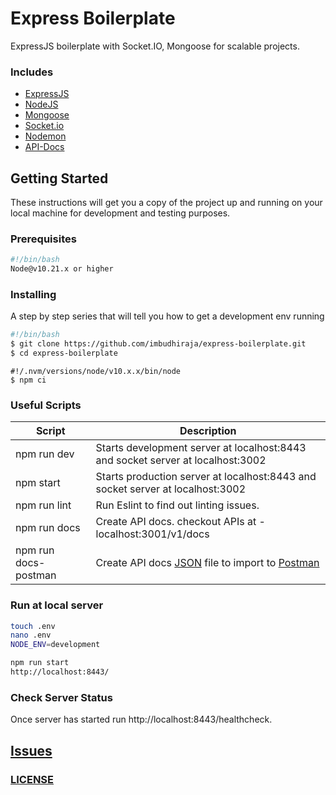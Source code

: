 # Express Boilerplate

ExpressJS boilerplate with Socket.IO, Mongoose for scalable projects.

### Includes

- [ExpressJS](https://expressjs.com)
- [NodeJS](https://nodejs.org/en/)
- [Mongoose](http://mongoosejs.com/docs/guide.html)
- [Socket.io](https://socket.io/docs)
- [Nodemon](https://nodemon.io/)
- [API-Docs](http://apidocjs.com)

## Getting Started

These instructions will get you a copy of the project up and running on your local machine for development and testing purposes.

### Prerequisites

```bash
#!/bin/bash
Node@v10.21.x or higher
```

### Installing

A step by step series that will tell you how to get a development env running

```bash
#!/bin/bash
$ git clone https://github.com/imbudhiraja/express-boilerplate.git
$ cd express-boilerplate
```

```node
#!/.nvm/versions/node/v10.x.x/bin/node
$ npm ci
```

### Useful Scripts

| Script | Description |
| ------ | ------ |
| npm run dev | Starts development server at localhost:8443 and socket server at localhost:3002 |
| npm start | Starts production server at localhost:8443 and socket server at localhost:3002 |
| npm run lint | Run Eslint to find out linting issues. |
| npm run docs | Create API docs. checkout APIs at - localhost:3001/v1/docs |
| npm run docs-postman | Create API docs [JSON](https://developer.mozilla.org/en-US/docs/Web/JavaScript/Reference/Global_Objects/JSON) file to import to [Postman](https://www.getpostman.com) |

### Run at local server

```bash
touch .env
nano .env
NODE_ENV=development

npm run start
http://localhost:8443/
```

### Check Server Status
Once server has started run http://localhost:8443/healthcheck.

## [Issues](https://github.com/imbudhiraja/express-boilerplate.git/issues)
### [LICENSE](https://github.com/imbudhiraja/express-boilerplate/blob/master/LICENSE)



